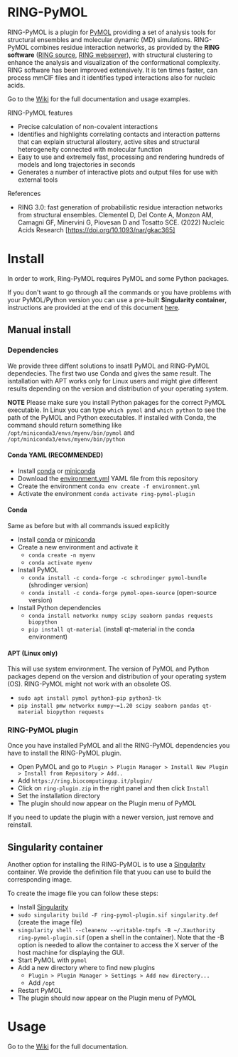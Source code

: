 # RING-PyMOL
RING-PyMOL is a plugin for [PyMOL](https://pymol.org/) providing a set of analysis tools for structural ensembles and molecular dynamic (MD) simulations. RING-PyMOL combines residue interaction networks, as provided by the **RING software** ([RING source](https://biocomputingup.it/download), [RING webserver](https://ring.biocomputingup.it/)), with structural clustering to enhance the analysis and visualization of the conformational complexity. RING software has been improved extensively. It is ten times faster, can process mmCIF files and it identifies typed interactions also for nucleic acids.

Go to the [Wiki](https://github.com/BioComputingUP/ring-pymol/wiki) for the full documentation and usage examples.


RING-PyMOL features
- Precise calculation of non-covalent interactions 
- Identifies and highlights correlating contacts and interaction patterns that can explain structural allostery, active sites and structural heterogeneity connected with molecular function
- Easy to use and extremely fast, processing and rendering hundreds of models and long trajectories in seconds
- Generates a number of interactive plots and output files for use with external tools

References
- RING 3.0: fast generation of probabilistic residue interaction networks from structural ensembles.
Clementel D, Del Conte A, Monzon AM, Camagni GF, Minervini G, Piovesan D and Tosatto SCE.
(2022) Nucleic Acids Research [https://doi.org/10.1093/nar/gkac365]

# Install
In order to work, Ring-PyMOL requires PyMOL and some Python packages. 

If you don't want to go through 
all the commands or you have problems with your PyMOL/Python version you can use a pre-built **Singularity container**, 
instructions are provided at the end of this document [here](#singularity-container).

## Manual install
### Dependencies 
We provide three diffent solutions to insatll PyMOL and RING-PyMOL dependecies. The first two use Conda and gives the same result.
The isntallation with APT works only for Linux users and might give different results depending on the version and distribution of your operating system.

**NOTE**
Please make sure you install Python pakages for the correct PyMOL executable. 
In Linux you can type `which pymol` and `which python` to see the path of the PyMOL and Python executables. 
If installed with Conda, the command should return something like `/opt/miniconda3/envs/myenv/bin/pymol` and `/opt/miniconda3/envs/myenv/bin/python`

#### Conda YAML (RECOMMENDED)

- Install [conda](https://docs.conda.io/projects/conda/en/stable/user-guide/install/index.html) or [miniconda](https://docs.conda.io/en/latest/miniconda.html)
- Download the [environment.yml](environment.yml "download") YAML file from this repository
- Create the environment `conda env create -f environment.yml`
- Activate the environment `conda activate ring-pymol-plugin`

#### Conda
Same as before but with all commands issued explicitly

- Install [conda](https://docs.conda.io/projects/conda/en/stable/user-guide/install/index.html) or [miniconda](https://docs.conda.io/en/latest/miniconda.html)
- Create a new environment and activate it
    - `conda create -n myenv`
    - `conda activate myenv`
- Install PyMOL
    - `conda install -c conda-forge -c schrodinger pymol-bundle` (shrodinger version)
    - `conda install -c conda-forge pymol-open-source` (open-source version)
- Install Python dependencies
    - `conda install networkx numpy scipy seaborn pandas requests biopython`
    - `pip install qt-material` (install qt-material in the conda environment)

#### APT (Linux only)
This will use system environment. 
The version of PyMOL and Python packages depend on the version and distribution of your operating system (OS).
RING-PyMOL might not work with an obsolete OS.

- `sudo apt install pymol python3-pip python3-tk`
- `pip install pmw networkx numpy~=1.20 scipy seaborn pandas qt-material biopython requests`

### RING-PyMOL plugin
Once you have installed PyMOL and all the RING-PyMOL dependencies you have to install the RING-PyMOL plugin. 

- Open PyMOL and go to `Plugin > Plugin Manager > Install New Plugin > Install from Repository > Add..`
- Add `https://ring.biocomputingup.it/plugin/`
- Click on `ring-plugin.zip` in the right panel and then click `Install`
- Set the installation directory
- The plugin should now appear on the Plugin menu of PyMOL

If you need to update the plugin with a newer version, just remove and reinstall.

## Singularity container

Another option for installing the RING-PyMOL is to use a [Singularity](https://docs.sylabs.io/guides/latest/admin-guide/) container. We provide the definition file that yuou can use to build the corresponding image.

To create the image file you can follow these steps:
- Install [Singularity](https://docs.sylabs.io/guides/latest/admin-guide/)
- `sudo singularity build -F ring-pymol-plugin.sif singularity.def` (create the image file)
- `singularity shell --cleanenv --writable-tmpfs -B ~/.Xauthority ring-pymol-plugin.sif` (open a shell in the
  container).
  Note that the -B option is needed to allow the container to access the X server of the host machine for displaying the
  GUI.
- Start PyMOL with `pymol`
- Add a new directory where to find new plugins
    - `Plugin > Plugin Manager > Settings > Add new directory...`
    - Add `/opt`
- Restart PyMOL
- The plugin should now appear on the Plugin menu of PyMOL

# Usage

Go to the [Wiki](https://github.com/BioComputingUP/ring-pymol/wiki) for the full documentation.
